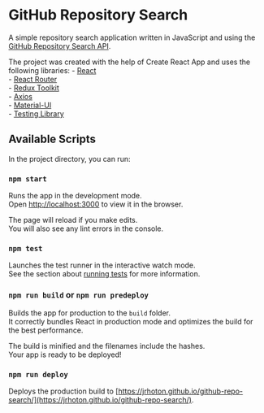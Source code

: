 # GitHub Repository Search

A simple repository search application written in JavaScript and using the [GitHub Repository Search API](https://docs.github.com/en/rest/reference/search#search-repositories).

The project was created with the help of Create React App and uses the following libraries:
    - [React](https://reactjs.org/)\
    - [React Router](https://reactrouter.com/)\
    - [Redux Toolkit](https://redux-toolkit.js.org/)\
    - [Axios](https://axios-http.com/)\
    - [Material-UI](https://material-ui.com/)\
    - [Testing Library](https://testing-library.com/)

## Available Scripts

In the project directory, you can run:

### `npm start`

Runs the app in the development mode.\
Open [http://localhost:3000](http://localhost:3000) to view it in the browser.

The page will reload if you make edits.\
You will also see any lint errors in the console.

### `npm test`

Launches the test runner in the interactive watch mode.\
See the section about [running tests](https://facebook.github.io/create-react-app/docs/running-tests) for more information.

### `npm run build` or `npm run predeploy`

Builds the app for production to the `build` folder.\
It correctly bundles React in production mode and optimizes the build for the best performance.

The build is minified and the filenames include the hashes.\
Your app is ready to be deployed!

### `npm run deploy`

Deploys the production build to [https://jrhoton.github.io/github-repo-search/](https://jrhoton.github.io/github-repo-search/).
